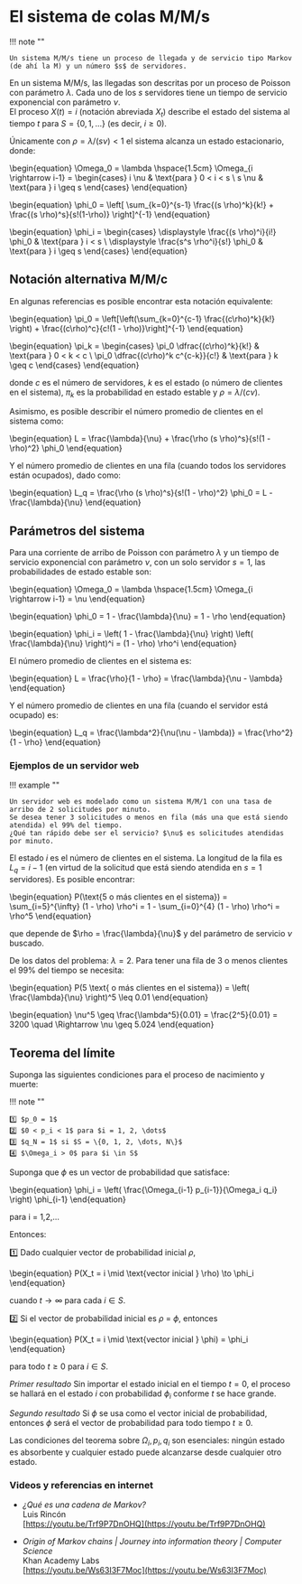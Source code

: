 # El sistema de colas M/M/s

!!! note ""

    Un sistema M/M/s tiene un proceso de llegada y de servicio tipo Markov (de ahí la M) y un número $s$ de servidores.

En un sistema M/M/s, las llegadas son descritas por un proceso de Poisson con parámetro $\lambda$. Cada uno de los $s$ servidores tiene un tiempo de servicio exponencial con parámetro $\nu$.  
El proceso $X(t) = i$ (notación abreviada $X_t$) describe el estado del sistema al tiempo $t$ para $S = \{0, 1, \dots \}$ (es decir, $i \geq 0$).

Únicamente con $\rho = \lambda/(s \nu) < 1$ el sistema alcanza un estado estacionario, donde:

\begin{equation}
\Omega_0 = \lambda \hspace{1.5cm} \Omega_{i \rightarrow i-1} = 
\begin{cases} 
i \nu & \text{para } 0 < i < s \\
s \nu & \text{para } i \geq s
\end{cases}
\end{equation}

\begin{equation}
\phi_0 = \left[ \sum_{k=0}^{s-1} \frac{(s \rho)^k}{k!} + \frac{(s \rho)^s}{s!(1-\rho)} \right]^{-1}
\end{equation}

\begin{equation}
\phi_i =
\begin{cases}
\displaystyle \frac{(s \rho)^i}{i!} \phi_0 & \text{para } i < s \\
\displaystyle \frac{s^s \rho^i}{s!} \phi_0 & \text{para } i \geq s
\end{cases}
\end{equation}

## Notación alternativa M/M/c

En algunas referencias es posible encontrar esta notación equivalente:

\begin{equation}
\pi_0 = \left[\left(\sum_{k=0}^{c-1} \frac{(c\rho)^k}{k!} \right) + \frac{(c\rho)^c}{c!(1 - \rho)}\right]^{-1}
\end{equation}

\begin{equation}
\pi_k =
\begin{cases}
\pi_0 \dfrac{(c\rho)^k}{k!} & \text{para } 0 < k < c \\
\pi_0 \dfrac{(c\rho)^k c^{c-k}}{c!} & \text{para } k \geq c
\end{cases}
\end{equation}

donde $c$ es el número de servidores, $k$ es el estado (o número de clientes en el sistema), $\pi_k$ es la probabilidad en estado estable y $\rho = \lambda/(c \nu)$.

Asimismo, es posible describir el número promedio de clientes en el sistema como:

\begin{equation}
L = \frac{\lambda}{\nu} + \frac{\rho (s \rho)^s}{s!(1 - \rho)^2} \phi_0
\end{equation}

Y el número promedio de clientes en una fila (cuando todos los servidores están ocupados), dado como:

\begin{equation}
L_q = \frac{\rho (s \rho)^s}{s!(1 - \rho)^2} \phi_0 = L - \frac{\lambda}{\nu}
\end{equation}

## Parámetros del sistema

Para una corriente de arribo de Poisson con parámetro $\lambda$ y un tiempo de servicio exponencial con parámetro $\nu$, con un solo servidor $s = 1$, las probabilidades de estado estable son:

\begin{equation}
\Omega_0 = \lambda \hspace{1.5cm} \Omega_{i \rightarrow i-1} = \nu
\end{equation}

\begin{equation}
\phi_0 = 1 - \frac{\lambda}{\nu} = 1 - \rho
\end{equation}

\begin{equation}
\phi_i = \left( 1 - \frac{\lambda}{\nu} \right) \left( \frac{\lambda}{\nu} \right)^i = (1 - \rho) \rho^i
\end{equation}

El número promedio de clientes en el sistema es:

\begin{equation}
L = \frac{\rho}{1 - \rho} = \frac{\lambda}{\nu - \lambda}
\end{equation}

Y el número promedio de clientes en una fila (cuando el servidor está ocupado) es:

\begin{equation}
L_q = \frac{\lambda^2}{\nu(\nu - \lambda)} = \frac{\rho^2}{1 - \rho}
\end{equation}

### Ejemplos de un servidor web

!!! example ""

    Un servidor web es modelado como un sistema M/M/1 con una tasa de arribo de 2 solicitudes por minuto.  
    Se desea tener 3 solicitudes o menos en fila (más una que está siendo atendida) el 99% del tiempo.  
    ¿Qué tan rápido debe ser el servicio? $\nu$ es solicitudes atendidas por minuto.

El estado $i$ es el número de clientes en el sistema. La longitud de la fila es $L_q = i - 1$ (en virtud de la solicitud que está siendo atendida en $s = 1$ servidores). Es posible encontrar:

\begin{equation}
P(\text{5 o más clientes en el sistema}) = \sum_{i=5}^{\infty} (1 - \rho) \rho^i = 1 - \sum_{i=0}^{4} (1 - \rho) \rho^i = \rho^5
\end{equation}

que depende de $\rho = \frac{\lambda}{\nu}$ y del parámetro de servicio $\nu$ buscado.

De los datos del problema: $\lambda = 2$. Para tener una fila de 3 o menos clientes el 99% del tiempo se necesita:

\begin{equation}
P(5 \text{ o más clientes en el sistema}) = \left( \frac{\lambda}{\nu} \right)^5 \leq 0.01
\end{equation}

\begin{equation}
\nu^5 \geq \frac{\lambda^5}{0.01} = \frac{2^5}{0.01} = 3200 \quad \Rightarrow \nu \geq 5.024
\end{equation}


## Teorema del límite

Suponga las siguientes condiciones para el proceso de nacimiento y muerte:

!!! note ""

    1️⃣ $p_0 = 1$  
    2️⃣ $0 < p_i < 1$ para $i = 1, 2, \dots$  
    3️⃣ $q_N = 1$ si $S = \{0, 1, 2, \dots, N\}$  
    4️⃣ $\Omega_i > 0$ para $i \in S$

Suponga que $\phi$ es un vector de probabilidad que satisface:

\begin{equation}
\phi_i = \left( \frac{\Omega_{i-1} p_{i-1}}{\Omega_i q_i} \right) \phi_{i-1}
\end{equation}

para i = 1,2,...

Entonces:

1️⃣ Dado cualquier vector de probabilidad inicial $\rho$,

\begin{equation}
P(X_t = i \mid \text{vector inicial } \rho) \to \phi_i
\end{equation}

cuando $t \rightarrow \infty$ para cada $i \in S$.

2️⃣ Si el vector de probabilidad inicial es $\rho$ = $\phi$, entonces

\begin{equation}
P(X_t = i \mid \text{vector inicial } \phi) = \phi_i 
\end{equation}

para todo $t \geq 0$ para $i \in S$.

*Primer resultado*
Sin importar el estado inicial en el tiempo $t = 0$, el proceso se hallará en el estado $i$ con probabilidad $\phi_i$ conforme $t$ se hace grande.

*Segundo resultado*
Si $\phi$ se usa como el vector inicial de probabilidad, entonces $\phi$ será el vector de probabilidad para todo tiempo $t \geq 0$.

Las condiciones del teorema sobre $\Omega_i, p_i, q_i$ son esenciales: ningún estado es absorbente y cualquier estado puede alcanzarse desde cualquier otro estado.

### Videos y referencias en internet

- *¿Qué es una cadena de Markov?*  
  Luis Rincón  
  [https://youtu.be/Trf9P7DnOHQ](https://youtu.be/Trf9P7DnOHQ)

- *Origin of Markov chains | Journey into information theory | Computer Science*  
  Khan Academy Labs  
  [https://youtu.be/Ws63I3F7Moc](https://youtu.be/Ws63I3F7Moc)

